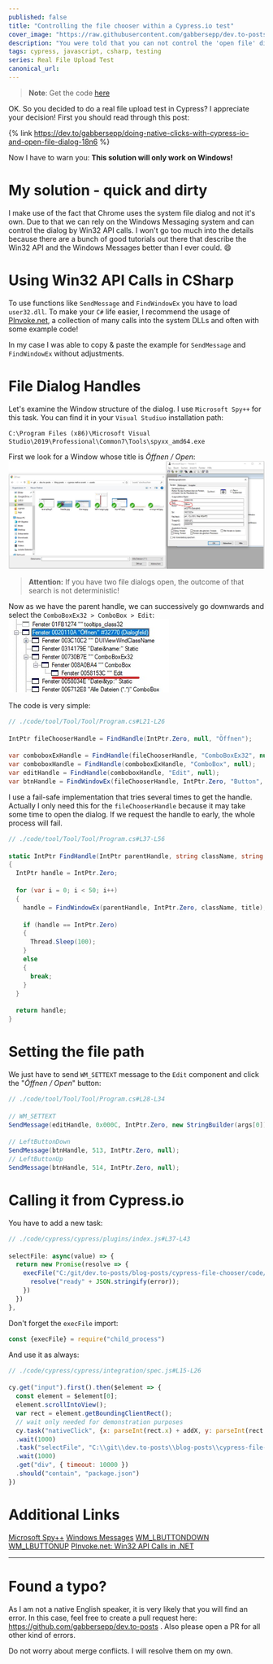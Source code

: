 ```yaml
---
published: false
title: "Controlling the file chooser within a Cypress.io test"
cover_image: "https://raw.githubusercontent.com/gabbersepp/dev.to-posts/master/blog-posts/cypress-native-event/assets/header.jpg"
description: "You were told that you can not control the 'open file' dialog in Cypress? I can tell you, that you were fooled!"
tags: cypress, javascript, csharp, testing
series: Real File Upload Test
canonical_url:
---
```


>**Note**: Get the code [here](https://github.com/gabbersepp/dev.to-posts/tree/master/blog-posts/cypress-file-chooser/code)

OK. So you decided to do a real file upload test in Cypress? I appreciate your decision! First you should read through this post:

{% link https://dev.to/gabbersepp/doing-native-clicks-with-cypress-io-and-open-file-dialog-18n6 %}

Now I have to warn you: **This solution will only work on Windows!**

# My solution - quick and dirty
I make use of the fact that Chrome uses the system file dialog and not it's own. Due to that we can rely on the Windows Messaging system and can control the dialog by Win32 API calls. I won't go too much into the details because there are a bunch of good tutorials out there that describe the Win32 API and the Windows Messages better than I ever could. :smile:

# Using Win32 API Calls in CSharp
To use functions like `SendMessage` and `FindWindowEx` you have to load `user32.dll`. To make your `C#` life easier, I recommend the usage of [PInvoke.net](http://pinvoke.net/default.aspx/user32.FindWindowEx), a collection of many calls into the system DLLs and often with some example code!

In my case I was able to copy & paste the example for `SendMessage` and `FindWindowEx` without adjustments.

# File Dialog Handles
Let's examine the Window structure of the dialog. I use `Microsoft Spy++` for this task. You can find it in your `Visual Studiuo` installation path:
```
C:\Program Files (x86)\Microsoft Visual Studio\2019\Professional\Common7\Tools\spyxx_amd64.exe
```

First we look for a Window whose title is *Öffnen / Open*:
![](./assets/dialog-handle.jpg)

>**Attention:** If you have two file dialogs open, the outcome of that search is not deterministic!

Now as we have the parent handle, we can successively go downwards and select the `ComboBoxEx32 > ComboBox > Edit`:
![](./assets/edit-handel.jpg)

The code is very simple:

```cs
// ./code/tool/Tool/Tool/Program.cs#L21-L26

IntPtr fileChooserHandle = FindHandle(IntPtr.Zero, null, "Öffnen");

var comboboxExHandle = FindHandle(fileChooserHandle, "ComboBoxEx32", null);
var comboboxHandle = FindHandle(comboboxExHandle, "ComboBox", null);
var editHandle = FindHandle(comboboxHandle, "Edit", null);
var btnHandle = FindWindowEx(fileChooserHandle, IntPtr.Zero, "Button", null);
```

I use a fail-safe implementation that tries several times to get the handle. Actually I only need this for the `fileChooserHandle` because it may take some time to open the dialog. If we request the handle to early, the whole process will fail.

```cs
// ./code/tool/Tool/Tool/Program.cs#L37-L56

static IntPtr FindHandle(IntPtr parentHandle, string className, string title)
{
  IntPtr handle = IntPtr.Zero;

  for (var i = 0; i < 50; i++)
  {
    handle = FindWindowEx(parentHandle, IntPtr.Zero, className, title);

    if (handle == IntPtr.Zero)
    {
      Thread.Sleep(100);
    }
    else
    {
      break;
    }
  }

  return handle;
}
```

# Setting the file path
We just have to send `WM_SETTEXT` message to the `Edit` component and click the "*Öffnen / Open*" button:

```cs
// ./code/tool/Tool/Tool/Program.cs#L28-L34

// WM_SETTEXT
SendMessage(editHandle, 0x000C, IntPtr.Zero, new StringBuilder(args[0]));

// LeftButtonDown
SendMessage(btnHandle, 513, IntPtr.Zero, null);
// LeftButtonUp
SendMessage(btnHandle, 514, IntPtr.Zero, null);
```

# Calling it from Cypress.io
You have to add a new task:

```js
// ./code/cypress/cypress/plugins/index.js#L37-L43

selectFile: async(value) => {
  return new Promise(resolve => {
    execFile("C:/git/dev.to-posts/blog-posts/cypress-file-chooser/code/tool/Tool/Tool/bin/Debug/Tool.exe", [value], {}, (error) => {
      resolve("ready" + JSON.stringify(error));
    })
  })
},
```

Don't forget the `execFile` import:
```js
const {execFile} = require("child_process")
```

And use it as always:

```js
// ./code/cypress/cypress/integration/spec.js#L15-L26

cy.get("input").first().then($element => {
  const element = $element[0];
  element.scrollIntoView();
  var rect = element.getBoundingClientRect();
  // wait only needed for demonstration purposes
  cy.task("nativeClick", {x: parseInt(rect.x) + addX, y: parseInt(rect.y) + addY })
  .wait(1000)
  .task("selectFile", "C:\\git\\dev.to-posts\\blog-posts\\cypress-file-chooser\\code\\cypress\\package.json")
  .wait(1000)
  .get("div", { timeout: 10000 })
  .should("contain", "package.json")
})
```

# Additional Links
[Microsoft Spy++](https://docs.microsoft.com/de-de/visualstudio/debugger/how-to-start-spy-increment?view=vs-2019)
[Windows Messages](https://docs.microsoft.com/en-us/windows/win32/winmsg/messages-and-message-queues)
[WM_LBUTTONDOWN](https://docs.microsoft.com/en-us/windows/win32/inputdev/wm-lbuttondown)
[WM_LBUTTONUP](https://docs.microsoft.com/en-us/windows/win32/inputdev/wm-lbuttonup)
[PInvoke.net: Win32 API Calls in .NET](http://pinvoke.net)

----

# Found a typo?
As I am not a native English speaker, it is very likely that you will find an error. In this case, feel free to create a pull request here: https://github.com/gabbersepp/dev.to-posts . Also please open a PR for all other kind of errors.

Do not worry about merge conflicts. I will resolve them on my own. 

